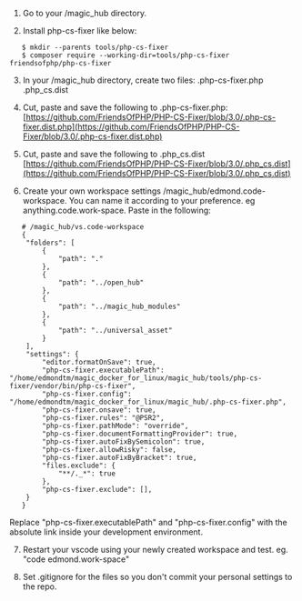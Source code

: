 1. Go to your /magic_hub directory.

2. Install php-cs-fixer like below:
```
   $ mkdir --parents tools/php-cs-fixer
   $ composer require --working-dir=tools/php-cs-fixer friendsofphp/php-cs-fixer
```

3. In your /magic_hub directory, create two files:
   .php-cs-fixer.php
   .php_cs.dist

4. Cut, paste and save the following to .php-cs-fixer.php:
   [https://github.com/FriendsOfPHP/PHP-CS-Fixer/blob/3.0/.php-cs-fixer.dist.php](https://github.com/FriendsOfPHP/PHP-CS-Fixer/blob/3.0/.php-cs-fixer.dist.php)

5. Cut, paste and save the following to .php_cs.dist
   [https://github.com/FriendsOfPHP/PHP-CS-Fixer/blob/3.0/.php_cs.dist](https://github.com/FriendsOfPHP/PHP-CS-Fixer/blob/3.0/.php_cs.dist)

6. Create your own workspace settings /magic_hub/edmond.code-workspace. You can name it according to your preference. eg anything.code.work-space. Paste in the following:
```
   # /magic_hub/vs.code-workspace
   {
	"folders": [
		{
			"path": "."
		},
		{
			"path": "../open_hub"
		},
		{
			"path": "../magic_hub_modules"
		},
		{
			"path": "../universal_asset"
		}
	],
	"settings": {
		"editor.formatOnSave": true,
		"php-cs-fixer.executablePath": "/home/edmondtm/magic_docker_for_linux/magic_hub/tools/php-cs-fixer/vendor/bin/php-cs-fixer",
		"php-cs-fixer.config": "/home/edmondtm/magic_docker_for_linux/magic_hub/.php-cs-fixer.php",
		"php-cs-fixer.onsave": true,
		"php-cs-fixer.rules": "@PSR2",
		"php-cs-fixer.pathMode": "override",
		"php-cs-fixer.documentFormattingProvider": true,
		"php-cs-fixer.autoFixBySemicolon": true,
		"php-cs-fixer.allowRisky": false,
		"php-cs-fixer.autoFixByBracket": true,
		"files.exclude": {
			"**/._*": true
		},
		"php-cs-fixer.exclude": [],
	}
   }
```

   Replace "php-cs-fixer.executablePath" and "php-cs-fixer.config" with the absolute link inside your development environment.

7. Restart your vscode using your newly created workspace and test. eg. "code edmond.work-space"

8. Set .gitignore for the files so you don't commit your personal settings to the repo.

   



